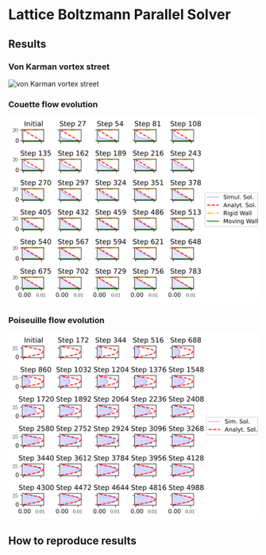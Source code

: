 # Lattice Boltzmann Parallel Solver

## Results

### Von Karman vortex street
![von Karman vortex street](figures/von_karman_vortex_shedding/png_to_gif.gif)

### Couette flow evolution
![Couette flow](figures/couette_flow/vel_vectors_evolution.svg)

### Poiseuille flow evolution
![Poiseuille flow](figures/poiseuille_flow/vel_vectors_evolution.svg)

## How to reproduce results
